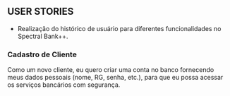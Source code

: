 <h2>USER STORIES</h2>
 
- Realização do histórico de usuário para diferentes funcionalidades no Spectral Bank++.

<h3>Cadastro de Cliente</h3>
Como um novo cliente,
eu quero criar uma conta no banco fornecendo meus dados pessoais (nome, RG, senha, etc.),
para que eu possa acessar os serviços bancários com segurança.